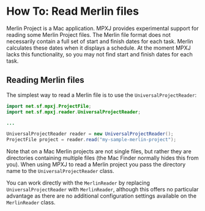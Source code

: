 # How To: Read Merlin files
Merlin Project is a Mac application. MPXJ provides experimental support for
reading some Merlin Project files. The Merlin file format does not necessarily
contain a full set of start and finish dates for each task. Merlin calculates
these dates when it displays a schedule. At the moment MPXJ lacks this
functionality, so you may not find start and finish dates for each task.

## Reading Merlin files
The simplest way to read a Merlin file is to use the `UniversalProjectReader`:

```java
import net.sf.mpxj.ProjectFile;
import net.sf.mpxj.reader.UniversalProjectReader;

...

UniversalProjectReader reader = new UniversalProjectReader();
ProjectFile project = reader.read("my-sample-merlin-project");
```

Note that on a Mac Merlin projects are not single files, but rather they are
directories containing multiple files (the Mac Finder normally hides this from
you). When using MPXJ to read a Merlin project you pass the directory name to
the `UniversalProjectReader` class.

You can work directly with the `MerlinReader` by replacing
`UniversalProjectReader` with `MerlinReader`, although this offers no particular
advantage as there are no additional configuration settings available on the
`MerlinReader` class.
